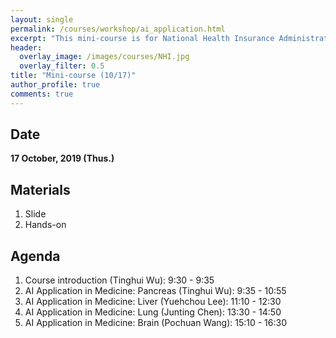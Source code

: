 ```yaml
---
layout: single
permalink: /courses/workshop/ai_application.html
excerpt: "This mini-course is for National Health Insurance Administration(NHI), and this page only shows my materials."
header:
  overlay_image: /images/courses/NHI.jpg
  overlay_filter: 0.5
title: "Mini-course (10/17)"
author_profile: true
comments: true
---
```


## Date
<b>17 October, 2019 (Thus.)</b><br>

## Materials
   1. Slide<br>
   2. Hands-on<br>

## Agenda
   1. Course introduction (Tinghui Wu): 9:30 - 9:35<br>
   2. AI Application in Medicine: Pancreas (Tinghui Wu): 9:35 - 10:55<br>
   3. AI Application in Medicine: Liver (Yuehchou Lee): 11:10 - 12:30<br>
   4. AI Application in Medicine: Lung (Junting Chen): 13:30 - 14:50<br>
   5. AI Application in Medicine: Brain (Pochuan Wang): 15:10 - 16:30<br>


